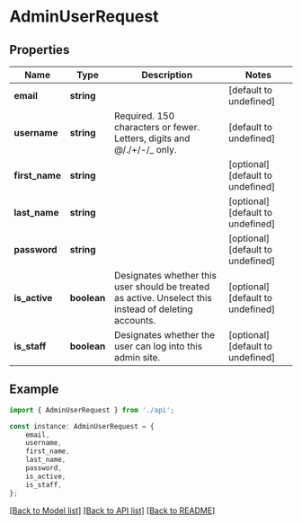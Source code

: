 # AdminUserRequest


## Properties

Name | Type | Description | Notes
------------ | ------------- | ------------- | -------------
**email** | **string** |  | [default to undefined]
**username** | **string** | Required. 150 characters or fewer. Letters, digits and @/./+/-/_ only. | [default to undefined]
**first_name** | **string** |  | [optional] [default to undefined]
**last_name** | **string** |  | [optional] [default to undefined]
**password** | **string** |  | [optional] [default to undefined]
**is_active** | **boolean** | Designates whether this user should be treated as active. Unselect this instead of deleting accounts. | [optional] [default to undefined]
**is_staff** | **boolean** | Designates whether the user can log into this admin site. | [optional] [default to undefined]

## Example

```typescript
import { AdminUserRequest } from './api';

const instance: AdminUserRequest = {
    email,
    username,
    first_name,
    last_name,
    password,
    is_active,
    is_staff,
};
```

[[Back to Model list]](../README.md#documentation-for-models) [[Back to API list]](../README.md#documentation-for-api-endpoints) [[Back to README]](../README.md)
